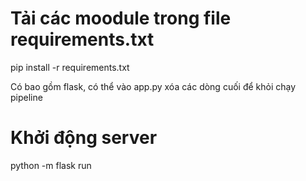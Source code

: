 # Tải các moodule trong file requirements.txt

pip install -r requirements.txt

Có bao gồm flask, có thể vào app.py xóa các dòng cuối để khỏi chạy pipeline

# Khởi động server

python -m flask run
